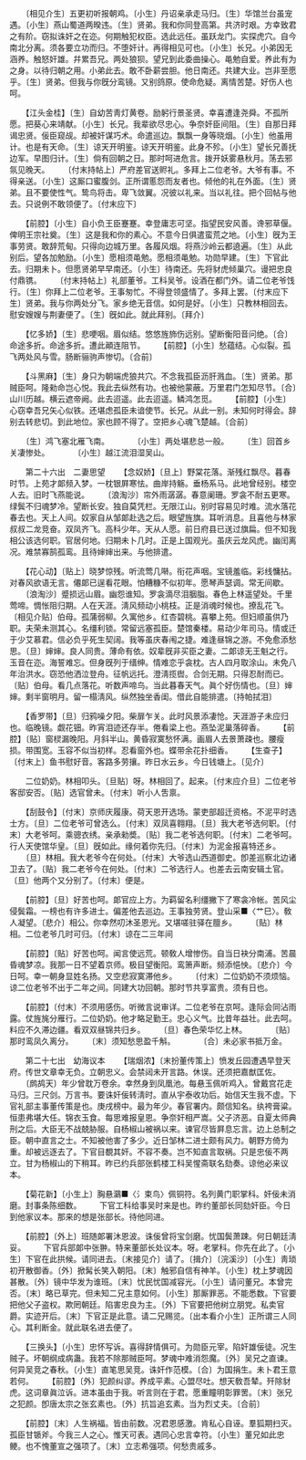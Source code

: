 <!-- { "loadSidebar": true } -->
　　〔相见介生〕五更初听报朝鸡。〔小生〕丹诏亲承走马归。〔生〕华馆兰台虽宠遇。〔小生〕燕山蜀道两暌违。〔生〕贤弟。我和你同登高第。共济时艰。方幸致君之有阶。窃拟诛奸之在迩。何期触犯权臣。选此远任。虽跃龙门。实探虎穴。自今南北分离。须各要立功而归。不堕奸计。再得相见可也。〔小生〕长兄。小弟因无涵养。触怒奸雄。幷累吾兄。两处狼狈。望兄到此委曲操心。黾勉自爱。养此有为之身。以待归朝之用。小弟此去。敢不卧薪尝胆。他日南还。共建大业。岂非至愿乎。〔生〕贤弟。但我与你旣分鸾镜。又别鸽原。使命危疑。离情苦楚。好伤人也呵。 

　　【江头金桂】〔生〕自幼苦靑灯黄卷。励躬行景圣贤。幸喜遭逢尧舜。不孤所愿。把葵心来靖献。〔小生〕长兄。我辈欲尽忠心。争奈奸臣间阻。〔生〕自那日拜谒忠贤。佞臣窥觇。却被奸谋巧术。命遣巡边。飘飘一身等晓烟。〔小生〕他虽用计。也是有天命。〔生〕谅天开明鉴。谅天开明鉴。此身不殄。〔小生〕望长兄善抚边军。早图归计。〔生〕倘有回朝之日。那时呵进危言。拨开妖雾悬秋月。荡去邪氛见晚天。 
　　〔付末持帖上〕严府差官送赆礼。多拜上二位老爷。大爷有事。不得亲送。〔小生〕这厮口蜜腹剑。正所谓慝怨而友者也。倾他的礼在外面。〔生〕贤弟。且不要使性气。鸷鸟将击。卑飞敛翼。况彼以礼来。当以礼往。把个回帖与他去。只说例不敢领便了。〔付末应下〕 

　　【前腔】〔小生〕自小负王臣蹇蹇。幸登庸志可坚。指望民安风善。谗邪草偃。俾明王宗社奠。〔生〕这是我和你的素心。不意今日俱遣蛮荒之地。〔小生〕旣为王事劳贤。敢辞荒甸。只得向边城万里。各履风烟。将燕沙岭云都遶遍。〔生〕从此别后。望各加勉励。〔小生〕愿相须黾勉。愿相须黾勉。功勋早建。〔生〕下官此去。归期未卜。但愿贤弟早早南还。〔小生〕待南还。先将豺虎倾巢穴。谩把忠良付鼎镌。 
　　〔付末持帖上〕礼部董爷。工科吴爷。设酒在都门外。请二位老爷饯行。〔生〕你拜上二位老爷。王事匆忙。不得登领盛情了。多拜上罢。〔付末应下生〕贤弟。我与你两处分飞。家乡绝无音信。如何是好。〔小生〕只教林相回去。慰安嫂嫂与荆妻便了。〔生〕旣如此。就此拜别。〔拜介〕 

　　【忆多娇】〔生〕悲哽咽。眉似结。悠悠旌斾伤远别。望断衡阳音问绝。〔合〕命途多折。命途多折。遭此顚连阻节。 
　　【前腔】〔小生〕愁蕴结。心似裂。孤飞两处风与雪。肠断骊驹声惨切。〔合前〕 

　　【斗黑麻】〔生〕身只为朝端虎狼共穴。不念我孤臣沥肝溅血。〔生〕贤弟。那贼臣呵。隆勑命岂心悦。我此去纵然有功。也被他蒙蔽。万里君门怎知尽节。〔合〕山川历越。横云遮帝阙。此去迢遥。此去迢遥。鳞鸿怎觅。 
　　【前腔】〔小生〕心窃幸吾兄矢心似铁。还堪虑孤臣未谙使节。长兄。从此一别。未知何时得会。辞别去转悲切。到此地位。家也顾不得了。空把乡心魂飞楚越。〔合前〕 

　　〔生〕鸿飞塞北雁飞南。　　　　〔小生〕两处堪悲总一般。 
　　〔生〕回首乡关凄惨处。　　　　〔小生〕越江流泪湿吴山。 

　　第二十六出　二妻思望 
　　【念奴娇】〔旦上〕野棠花落。渐残红飘尽。暮春时节。上苑才郞频入梦。一枕银屛寒怯。曲岸持觞。垂杨系马。此地曾经别。楼空人去。旧时飞燕能说。 
　　〔浪淘沙〕帘外雨潺潺。春意阑珊。罗衾不耐五更寒。绿鬓不归魂梦冷。望断长安。独自莫凭栏。无限江山。别时容易见时难。流水落花春去也。天上人间。奴家自从邹郞赴选之后。眼望旌旗。耳听消息。且喜他与林家叔叔二龙竞奋。双凤齐飞。高科少年。天从人愿。前日府县已送过旗扁。但不知我相公该选何职。官居何地。归期未卜几时。正是上国观光。虽庆云龙风虎。幽闰离况。难禁寡鹄孤鸾。且待婶婶出来。与他排遣。 

　　【花心动】〔贴上〕晓梦惊残。听流莺几啭。衔花声咽。宝镜羞临。彩线慵拈。对春风欲语无言。僊郞已逞看花眼。怕糟糠不似初年。愿琴声瑟调。常无间歇。 
　　〔浪淘沙〕蹙损远山眉。幽怨谁知。罗衾滴尽泪胭脂。春色上林遥望处。千里莺啼。惆怅阻归期。人在天涯。淸风频动小桃枝。正是消魂时候也。撩乱花飞。〔相见介贴〕伯母。孤蒲弱柳。久寓他乡。红杏碧桃。喜攀上苑。但妇顺虽供乃职。夫荣未测其心。名缰利锁。常留远塞孤臣。楚馆秦楼。易动少年司马。情或迁于少艾慕君。信必负乎死生契阔。我等虽庆春闱之捷。难逢昼锦之游。不免愈添愁思。〔旦〕婶婶。良人同贵。薄命有依。奴辈旣非买臣之妻。二郞谅无王魁之行。玉音在迩。海誓难忘。但身旣列于缙绅。情难恋乎衾枕。古人四月取涂山。未免八年治洪水。窃恐他洒泣登舟。征帆远托。澄淸揽辔。合剑无期。只得忍耐而已。〔贴〕伯母。看几点落花。听数声啼鸟。当此暮春天气。眞个好伤情也。〔旦〕婶婶。剩半窗明月。留一榻淸风。纵然独坐香闺。借此自能排遣。〔持帕拭泪〕 

　　【香罗带】〔旦〕归鸦噪夕阳。柴扉乍关。此时风景添凄怆。天涯游子未应归也。临晚镜。觑花钿。昨宵泪迹还存半。倦看梁上也。燕坠泥巢落碎香。 
　　【前腔】〔贴〕窗棂漏晚阳。月斜半山。黄昏寂寞愁怀满。画眉人去景萧疎也。腰瘦损。带围宽。玉容不似当初样。忍看窗外也。蝶带余花扑细香。 
　　【生查子】〔付末上〕鱼书慰好音。客路多劳攘。昨日水云乡。今日钱塘上。〔见介〕 

　　二位奶奶。林相叩头。〔旦贴〕呀。林相回了。起来。〔付末应介旦〕二位老爷客邸安否。〔贴〕选官曾未。〔付末〕听小人吿禀。 

　　【刮鼓令】〔付末〕京师庆履康。荷天恩开选场。蒙吏部超迁资格。不泥平时选士方。〔旦〕二位老爷可曾选么。〔付末〕双凤喜翱翔。〔旦〕我大老爷选何职。〔付末〕大老爷呵。乘骢衣绣。亲承勑奬。〔贴〕我二老爷选何职。〔付末〕二老爷呵。行人天使馆华皇。〔旦〕旣如此。缘何着你先归。〔付末〕为泥金报喜特还乡。 
　　〔旦〕林相。我大老爷今在何处。〔付末〕大爷选山西道御史。卽差巡察北边诸卫去了。〔贴〕我二老爷今在何处。〔付末〕二爷选行人。也差去云南安辑土官。〔旦〕他两个又分别了。〔付末〕便是。 

　　【前腔】〔旦〕好苦也呵。郞官应上方。为羁留名利缰撇下了寒衾冷帐。苦风尘侵鬓霜。一榜也有许多进士。偏差他去巡边。王事独劳贤。登山采■〈艹巳〉。敎人凝望。〔悲介〕相公。你幸然叨沐圣恩光。又堪嗟驻驿在膻乡。 
　　〔贴〕林相。二位老爷几时可归。〔付末〕谅在二三年间 

　　【前腔】〔贴〕好苦也呵。闻言使远荒。顿敎人增惨伤。自当日袂分南浦。苦晨昏魂梦凉。我那一日不望着京师。极目望衡阳。鸾箫声断。频添悒怏。〔悲介〕今日呵。幸一朝身显姓名扬。又空悲寂寞滞他乡。 
　　〔付末〕二位奶奶不须烦恼。谅二位老爷不出于二年之间。同建大功回朝。那时节共享富贵。须有日也。 

　　【前腔】〔付末〕不须用感伤。听微言说审详。二位老爷在京呵。逢际会同沾雨露。仗旌旄分雁行。二位奶奶。他才略足勤王。忠心义气。比昔年益壮。此去呵。料应不久滞边疆。看双双昼锦共归乡。 
　　〔旦〕春色荣华忆上林。　　　　〔贴〕那时鸾凤久离分。 
　　〔末〕须知愁思盈千斛。　　　　〔合〕未必家书抵万金。 

　　第二十七出　幼海议本 
　　【瑞烟浓】〔末扮董传策上〕愤发丘园遭遇早登天府。传世文章幸无负。立朝忠义。会禁闼未开言路。休误。还须把嘉猷匡佐。 
　　〔鹧鸪天〕年少曾耽万卷余。幸然身到凤凰池。每悬玉佩听鸡入。曾戴宫花走马归。三尺剑。万言书。要诛奸佞转淸时。直从宇泰收功后。始信天生我不虚。下官礼部主事董传策是也。庚戌榜中。最为年少。春官署内。颇信知名。纨袴膏粱。恒患弗堪大任。锦衣玉食。每思难报皇恩。争奈奸相严嵩。父子济恶。自夏太师典刑之后。大臣无不战兢胁服。自杨椒山被祸以来。谏官尽皆屛息忘言。边上总制之臣。朝中直言之士。不知被他害了多少。近日邹林二进士颇有风力。朝野方倚为重。却被远逐去了。下官目覩其奸。不容不奏。岂不知直言取祸。只是忠佞不两立。甘为杨椒山的下稍耳。昨已约兵部张鹤楼工科吴惺斋联名劾奏。谅他必来议本。 

　　【菊花新】〔小生上〕胸悬鸂■〈氵束鸟〉佩铜符。名列黄门职掌科。奸佞未消磨。封事条陈细数。 
　　下官工科给事吴时来是也。昨约董部长同劾奸臣。今日到他家议本。那来的想是张部长。待他同进。 

　　【前腔】〔外上〕班随郞署沐恩波。诛佞曾将宝剑磨。忧国鬓萧踈。何日朝廷淸妥。 
　　下官兵部郞中张翀。特来董部长处议本。呀。老掌科。你先在此了。〔小生〕下官在此拱候。请同进去。〔末接见介〕请了。〔揖介〕〔浣溪沙〕〔小生〕靑琐初开散御香。〔外〕掀髯长笑入朝阳。〔末〕触邪自信有神羊。〔小生〕枕上梦魂因甚散。〔外〕镜中华发为谁班。〔末〕忧民忧国减容光。〔小生〕请问董兄。本曾完否。〔末〕略已草完。但未知二兄主意如何。〔小生〕那厮罪恶。不能悉数。下官要把他父子盗权。欺罔朝廷。陷害忠良为主。〔外〕下官要把他树立朋党。私卖官爵。实迹开后。〔末〕下官正是此意。请二兄赐览。〔出本看介小生〕正所谓三人同心。其利断金。就此联名进去便了。 

　　【三换头】〔小生〕忠怀写诉。喜得辞情俱可。为勋臣元宰。陷奸雄佞徒。况生贼子。坏朝纲成病蛊。我若不除那贼臣呵。梦魂中难消怨魔。〔外〕吴兄之直谏。何异吴竞之春秋。〔小生〕直笔思吴竞。诛奸作范模。〔合〕为国捐生。未卜君王意若何。 
　　【前腔】〔外〕犯颜纠谬。养成平素。心盟尽吐。想天敎吾辇。歼除豺虎。这词章眞泣诉。进本虽由于我。听言则在于君。愿重瞳明彰罪罟。〔末〕张兄之犯颜。卽唐太宗之张玄素也。〔外〕抗旨追玄素。当为烈丈夫。〔合前〕 

　　【前腔】〔末〕人生祸福。皆由前数。况君恩感激。肯私心自诬。羣狐期扫灭。孤臣甘锧斧。今我三人之心。惟天可表。遇同心忠言幸符。〔小生〕董兄如此忠鲠。也不愧董宣之强项了。〔末〕立志希强项。何愁贵戚多。 
